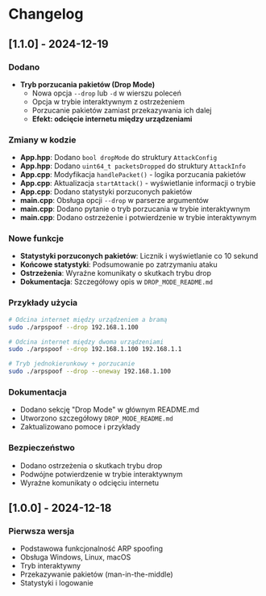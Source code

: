 # Changelog

## [1.1.0] - 2024-12-19

### Dodano
- **Tryb porzucania pakietów (Drop Mode)**
  - Nowa opcja `--drop` lub `-d` w wierszu poleceń
  - Opcja w trybie interaktywnym z ostrzeżeniem
  - Porzucanie pakietów zamiast przekazywania ich dalej
  - **Efekt: odcięcie internetu między urządzeniami**

### Zmiany w kodzie
- **App.hpp**: Dodano `bool dropMode` do struktury `AttackConfig`
- **App.hpp**: Dodano `uint64_t packetsDropped` do struktury `AttackInfo`
- **App.cpp**: Modyfikacja `handlePacket()` - logika porzucania pakietów
- **App.cpp**: Aktualizacja `startAttack()` - wyświetlanie informacji o trybie
- **App.cpp**: Dodano statystyki porzuconych pakietów
- **main.cpp**: Obsługa opcji `--drop` w parserze argumentów
- **main.cpp**: Dodano pytanie o tryb porzucania w trybie interaktywnym
- **main.cpp**: Dodano ostrzeżenie i potwierdzenie w trybie interaktywnym

### Nowe funkcje
- **Statystyki porzuconych pakietów**: Licznik i wyświetlanie co 10 sekund
- **Końcowe statystyki**: Podsumowanie po zatrzymaniu ataku
- **Ostrzeżenia**: Wyraźne komunikaty o skutkach trybu drop
- **Dokumentacja**: Szczegółowy opis w `DROP_MODE_README.md`

### Przykłady użycia
```bash
# Odcina internet między urządzeniem a bramą
sudo ./arpspoof --drop 192.168.1.100

# Odcina internet między dwoma urządzeniami
sudo ./arpspoof --drop 192.168.1.100 192.168.1.1

# Tryb jednokierunkowy + porzucanie
sudo ./arpspoof --drop --oneway 192.168.1.100
```

### Dokumentacja
- Dodano sekcję "Drop Mode" w głównym README.md
- Utworzono szczegółowy `DROP_MODE_README.md`
- Zaktualizowano pomoce i przykłady

### Bezpieczeństwo
- Dodano ostrzeżenia o skutkach trybu drop
- Podwójne potwierdzenie w trybie interaktywnym
- Wyraźne komunikaty o odcięciu internetu

## [1.0.0] - 2024-12-18

### Pierwsza wersja
- Podstawowa funkcjonalność ARP spoofing
- Obsługa Windows, Linux, macOS
- Tryb interaktywny
- Przekazywanie pakietów (man-in-the-middle)
- Statystyki i logowanie 